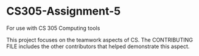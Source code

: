 # CS305-Assignment-5
For use with CS 305 Computing tools 

This project focuses on the teamwork aspects of CS. The CONTRIBUTING FILE includes the other contributors that helped demonstrate this aspect. 
